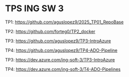 # TPS ING SW 3

TP1: https://github.com/aguslopez9/2025_TP01_RepoBase

TP2: https://github.com/forteg0/TP2_docker

TP3: https://github.com/aguslopez9/TP3-IntroAzure

TP4: https://github.com/aguslopez9/TP4-ADO-Pipeline

TP3: https://dev.azure.com/ing-soft-3/TP3-IntroAzure

TP4: https://dev.azure.com/ing-soft-3/T4-ADO-Pipelines
